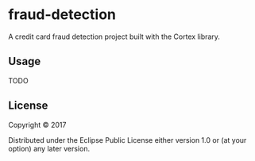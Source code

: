 # fraud-detection

A credit card fraud detection project built with the Cortex library.

## Usage

TODO

## License

Copyright © 2017 

Distributed under the Eclipse Public License either version 1.0 or (at
your option) any later version.
